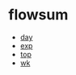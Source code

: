 # flowsum

- [day](/bot/reference/telegram/flowsum/day)
- [exp](/bot/reference/telegram/flowsum/exp)
- [top](/bot/reference/telegram/flowsum/top)
- [wk](/bot/reference/telegram/flowsum/wk)
